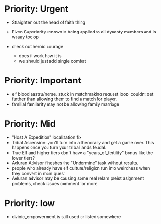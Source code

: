 # Priority: Urgent
- Straighten out the head of faith thing
- Elven Superiority renown is being applied to all dynasty members and is waaay too op

- check out heroic courage
    - does it work how it is
    - we should just add single combat

# Priority: Important

- elf blood aastru/norse, stuck in matchmaking request loop. couldnt get further than allowing them to find a match for player.
- familial familarity may not be allowing family marriage

# Priority: Mid
- "Host A Expedition" localization fix
- Tribal Ascension: you'll turn into a theocracy and get a game over. This happens once you turn your tribal lands feudal.
- True Elf and higher tiers don´t have a "years_of_fertility" bonus like the lower tiers?
- Aeluran Advisor fineshes the "Undermine" task without results.
- people who already have elf culture/religion run into weirdness when they convert in main quest
- Aeluran advisor may be causing some real relam preist asignment problems, check issues comment for more

# Priority: low
- divinic_empowerment is still used or listed somewhere
